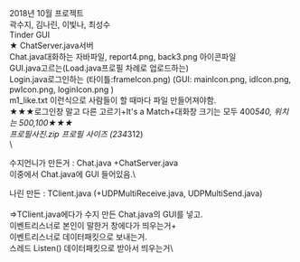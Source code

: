 2018년 10월 프로젝트\
곽수지, 김나린, 이빛나, 최성수\
Tinder GUI\
★
ChatServer.java서버\
Chat.java대화하는 자바파일, report4.png, back3.png 아이콘파일\
GUI.java고르는(Load.java프로필 차례로 업로드하는)\
Login.java로그인하는 (타이틀:frameIcon.png) (GUI: mainIcon.png, idIcon.png, pwIcon.png, loginIcon.png )\
m1_like.txt 이런식으로 사람들이 할 때마다 파일 만들어져야함.\
★★★로그인창 말고 다른 고르기+It's a Match+대화창 크기는 모두 400*540, 위치는 500,100★★★\
프로필사진.zip  프로필 사이즈 (234*312)\
\


수지언니가 만든거 : Chat.java +ChatServer.java\
이중에서 Chat.java에 GUI 들어있음.\

나린 만든 : TClient.java (+UDPMultiReceive.java, UDPMultiSend.java)\
\
=>TClient.java에다가 수지 만든 Chat.java의 GUI를 넣고.\
이벤트리스너로 본인이 말한거 창에다가 띄우는거+\
이벤트리스너로 데이터패킷으로 보내는거.\
스레드 Listen() 데이터패킷으로 받아서 띄우는거\
